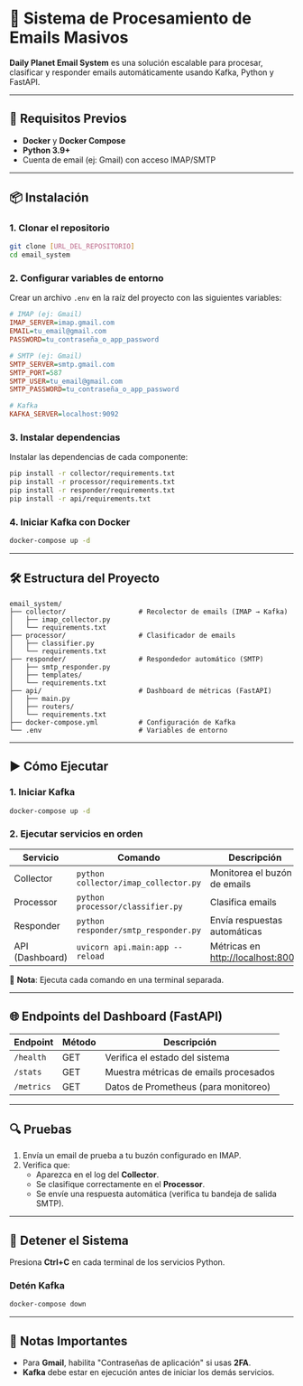 
# 📧 Sistema de Procesamiento de Emails Masivos

**Daily Planet Email System** es una solución escalable para procesar, clasificar y responder emails automáticamente usando Kafka, Python y FastAPI.

---

## 🚀 Requisitos Previos

- **Docker** y **Docker Compose**
- **Python 3.9+**
- Cuenta de email (ej: Gmail) con acceso IMAP/SMTP

---

## 📦 Instalación

### 1. Clonar el repositorio

```bash
git clone [URL_DEL_REPOSITORIO]  
cd email_system  
```

### 2. Configurar variables de entorno

Crear un archivo `.env` en la raíz del proyecto con las siguientes variables:

```ini
# IMAP (ej: Gmail)  
IMAP_SERVER=imap.gmail.com  
EMAIL=tu_email@gmail.com  
PASSWORD=tu_contraseña_o_app_password  

# SMTP (ej: Gmail)  
SMTP_SERVER=smtp.gmail.com  
SMTP_PORT=587  
SMTP_USER=tu_email@gmail.com  
SMTP_PASSWORD=tu_contraseña_o_app_password  

# Kafka  
KAFKA_SERVER=localhost:9092
```

### 3. Instalar dependencias

Instalar las dependencias de cada componente:

```bash
pip install -r collector/requirements.txt  
pip install -r processor/requirements.txt  
pip install -r responder/requirements.txt  
pip install -r api/requirements.txt  
```

### 4. Iniciar Kafka con Docker

```bash
docker-compose up -d  
```

---

## 🛠 Estructura del Proyecto

```plaintext
email_system/  
├── collector/                  # Recolector de emails (IMAP → Kafka)  
│   ├── imap_collector.py  
│   └── requirements.txt  
├── processor/                  # Clasificador de emails  
│   ├── classifier.py  
│   └── requirements.txt  
├── responder/                  # Respondedor automático (SMTP)  
│   ├── smtp_responder.py  
│   ├── templates/  
│   └── requirements.txt  
├── api/                        # Dashboard de métricas (FastAPI)  
│   ├── main.py  
│   ├── routers/  
│   └── requirements.txt  
├── docker-compose.yml          # Configuración de Kafka  
└── .env                        # Variables de entorno  
```

---

## ▶ Cómo Ejecutar

### 1. Iniciar Kafka

```bash
docker-compose up -d  
```

### 2. Ejecutar servicios en orden

| Servicio    | Comando                                 | Descripción                          |
|-------------|-----------------------------------------|--------------------------------------|
| Collector   | `python collector/imap_collector.py`    | Monitorea el buzón de emails         |
| Processor   | `python processor/classifier.py`        | Clasifica emails                     |
| Responder   | `python responder/smtp_responder.py`    | Envía respuestas automáticas         |
| API (Dashboard) | `uvicorn api.main:app --reload`      | Métricas en [http://localhost:8000](http://localhost:8000) |

📌 **Nota**: Ejecuta cada comando en una terminal separada.

---

## 🌐 Endpoints del Dashboard (FastAPI)

| Endpoint     | Método | Descripción                        |
|--------------|--------|------------------------------------|
| `/health`    | GET    | Verifica el estado del sistema     |
| `/stats`     | GET    | Muestra métricas de emails procesados |
| `/metrics`   | GET    | Datos de Prometheus (para monitoreo) |

---

## 🔍 Pruebas

1. Envía un email de prueba a tu buzón configurado en IMAP.
2. Verifica que:
   - Aparezca en el log del **Collector**.
   - Se clasifique correctamente en el **Processor**.
   - Se envíe una respuesta automática (verifica tu bandeja de salida SMTP).

---

## 🛑 Detener el Sistema

Presiona **Ctrl+C** en cada terminal de los servicios Python.

### Detén Kafka

```bash
docker-compose down  
```

---

## 📌 Notas Importantes

- Para **Gmail**, habilita "Contraseñas de aplicación" si usas **2FA**.
- **Kafka** debe estar en ejecución antes de iniciar los demás servicios.
